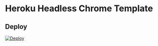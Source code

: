 # Heroku Headless Chrome Template

## Deploy

[![Deploy](https://www.herokucdn.com/deploy/button.png)](https://heroku.com/deploy)